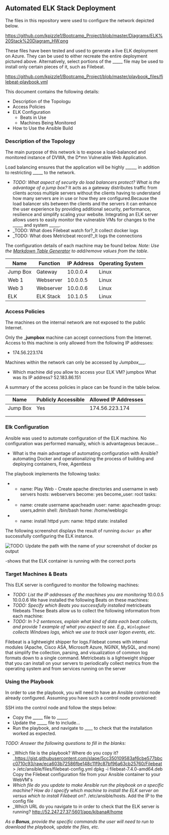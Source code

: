 ## Automated ELK Stack Deployment

The files in this repository were used to configure the network depicted below.

https://github.com/kpizzle1/Bootcamp_Project/blob/master/Diagrams/ELK%20Stack%20Diagram_HW.png

These files have been tested and used to generate a live ELK deployment on Azure. They can be used to either recreate the entire deployment pictured above. Alternatively, select portions of the _____ file may be used to install only certain pieces of it, such as Filebeat.

  https://github.com/kpizzle1/Bootcamp_Project/blob/master/playbook_files/filebeat-playbook.yml

This document contains the following details:
- Description of the Topologu
- Access Policies
- ELK Configuration
  - Beats in Use
  - Machines Being Monitored
- How to Use the Ansible Build


### Description of the Topology

The main purpose of this network is to expose a load-balanced and monitored instance of DVWA, the D*mn Vulnerable Web Application.

Load balancing ensures that the application will be highly _____, in addition to restricting _____ to the network.
- _TODO: What aspect of security do load balancers protect? What is the advantage of a jump box?_
It acts as a gateway distributes traffic from clients across multiple servers without the clients having to understand how many servers are in use or how they are configured.Because the load balancer sits between the clients and the servers it can enhance the user experience by providing additional security, performance, resilience and simplify scaling your website. 
Integrating an ELK server allows users to easily monitor the vulnerable VMs for changes to the _____ and system _____.
- _TODO: What does Filebeat watch for?_It collect docker logs
- _TODO: What does Metricbeat record?_It logs the connections 

The configuration details of each machine may be found below.
_Note: Use the [Markdown Table Generator](http://www.tablesgenerator.com/markdown_tables) to add/remove values from the table_.

| Name     | Function | IP Address | Operating System |
|----------|----------|------------|------------------|
| Jump Box | Gateway  | 10.0.0.4   | Linux            |
| Web 1    | Webserver| 10.0.0.5   | Linux            |
| Web 3    | Webserver| 10.0.0.6   | Linux            |
| ELK      | ELK Stack| 10.1.0.5   | Linux            |

### Access Policies

The machines on the internal network are not exposed to the public Internet. 

Only the ___jumpbox__ machine can accept connections from the Internet. Access to this machine is only allowed from the following IP addresses:
- 174.56.223.174

Machines within the network can only be accessed by _Jumpbox____.
- Which machine did you allow to access your ELK VM? jumpbox What was its IP address? 52.183.86.151 

A summary of the access policies in place can be found in the table below.

| Name     | Publicly Accessible | Allowed IP Addresses |
|----------|---------------------|----------------------|
| Jump Box | Yes                 | 174.56.223.174       |
|          |                     |                      |
|          |                     |                      |

### Elk Configuration

Ansible was used to automate configuration of the ELK machine. No configuration was performed manually, which is advantageous because...
- What is the main advantage of automating configuration with Ansible? automating Docker and operationalizing the process of building and deploying containers, Free, Agentless

The playbook implements the following tasks:
- - name: Play Web - Create apache directories and username in web servers
    hosts: webservers
    become: yes
    become_user: root
    tasks:
- - name: create username apacheadm
        user:
          name: apacheadm
          group: users,admin
          shell: /bin/bash
          home: /home/weblogic

-  - name: install httpd
        yum:
          name: httpd
          state: installed

The following screenshot displays the result of running `docker ps` after successfully configuring the ELK instance.

![TODO: Update the path with the name of your screenshot of docker ps output](Images/docker_ps_output.png)

-shows that the ELK container is running with the correct ports

### Target Machines & Beats
This ELK server is configured to monitor the following machines:
- _TODO: List the IP addresses of the machines you are monitoring_
10.0.0.5
10.0.0.6
We have installed the following Beats on these machines:
- _TODO: Specify which Beats you successfully installed_
metricbeats
filebeats
These Beats allow us to collect the following information from each machine:
- _TODO: In 1-2 sentences, explain what kind of data each beat collects, and provide 1 example of what you expect to see. E.g., `Winlogbeat` collects Windows logs, which we use to track user logon events, etc._

Filebeat is a lightweight shipper for logs.Filebeat comes with internal modules (Apache, Cisco ASA, Microsoft Azure, NGINX, MySQL, and more) that simplify the collection, parsing, and visualization of common log formats down to a single command. Metricbeats is a lightweight shipper that you can install on your servers to periodically collect metrics from the operating system and from services running on the server 

### Using the Playbook
In order to use the playbook, you will need to have an Ansible control node already configured. Assuming you have such a control node provisioned: 

SSH into the control node and follow the steps below:
- Copy the _____ file to _____.
- Update the _____ file to include...
- Run the playbook, and navigate to ____ to check that the installation worked as expected.

_TODO: Answer the following questions to fill in the blanks:_
- _Which file is the playbook? Where do you copy it?_https://gist.githubusercontent.com/slape/5cc350109583af6cbe577bbcc0710c93/raw/eca603b72586fbe148c11f9c87bf96a63cb25760/Filebeat > /etc/ansible/files/filebeat-config.yml
dpkg -i filebeat-7.4.0-amd64.deb
Copy the Filebeat configuration file from your Ansible container to your WebVM's
- _Which file do you update to make Ansible run the playbook on a specific machine? How do I specify which machine to install the ELK server on versus which to install Filebeat on?_. /etc/ansible/hosts. Add the IP to the config file 
- _Which URL do you navigate to in order to check that the ELK server is running? http://52.247.27.37:5601/app/kibana#/home

_As a **Bonus**, provide the specific commands the user will need to run to download the playbook, update the files, etc._
